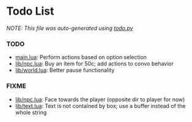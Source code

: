 # Todo List
_NOTE: This file was auto-generated using [todo.py](http://github.com/paulpls/todo)_



### TODO
* [main.lua](main.lua#L98): Perform actions based on option selection
* [lib/npc.lua](lib/npc.lua#L43): Buy an item for 50c; add actions to convo behavior
* [lib/world.lua](lib/world.lua#L136): Better pause functionality



### FIXME
* [lib/npc.lua](lib/npc.lua#L61): Face towards the player (opposite dir to player for now)
* [lib/text.lua](lib/text.lua#L121): Text is not contained by box; use a buffer instead of the whole string



